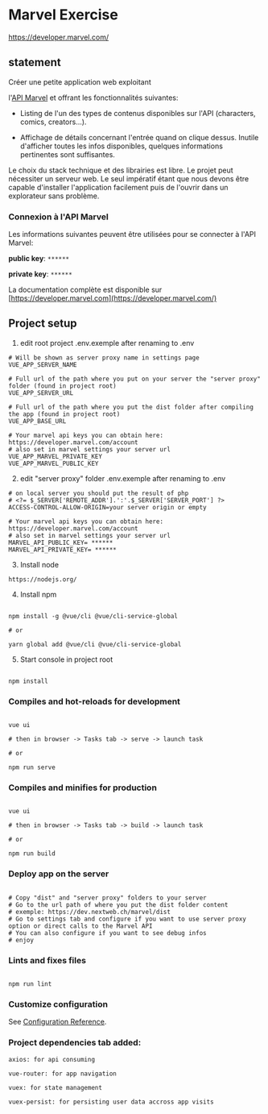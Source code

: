 # Marvel Exercise

https://developer.marvel.com/

## statement

Créer une petite application web exploitant

l'[API Marvel](https://developer.marvel.com/docs) et offrant les fonctionnalités
suivantes:

- Listing de l'un des types de contenus disponibles sur l'API (characters,
comics, creators...).

- Affichage de détails concernant l'entrée quand on clique dessus. Inutile
d'afficher toutes les infos disponibles, quelques informations pertinentes
sont suffisantes.

Le choix du stack technique et des librairies est libre. Le projet peut
nécessiter un serveur web. Le seul impératif étant que nous devons être capable
d'installer l'application facilement puis de l'ouvrir dans un explorateur sans
problème.

### Connexion à l'API Marvel

Les informations suivantes peuvent être utilisées pour se connecter à l'API
Marvel:

**public key**: `******`

**private key**: `******`

La documentation complète est disponible sur
[](https://developer.marvel.com/)[https://developer.marvel.com](https://developer.marvel.com/)


## Project setup

1) edit root project .env.exemple after renaming to .env

```
# Will be shown as server proxy name in settings page
VUE_APP_SERVER_NAME 

# Full url of the path where you put on your server the "server proxy" folder (found in project root)
VUE_APP_SERVER_URL

# Full url of the path where you put the dist folder after compiling the app (found in project root)
VUE_APP_BASE_URL

# Your marvel api keys you can obtain here: https://developer.marvel.com/account
# also set in marvel settings your server url
VUE_APP_MARVEL_PRIVATE_KEY
VUE_APP_MARVEL_PUBLIC_KEY
```

2) edit "server proxy" folder .env.exemple after renaming to .env

```
# on local server you should put the result of php 
# <?= $_SERVER['REMOTE_ADDR'].':'.$_SERVER['SERVER_PORT'] ?>
ACCESS-CONTROL-ALLOW-ORIGIN=your server origin or empty 

# Your marvel api keys you can obtain here: https://developer.marvel.com/account
# also set in marvel settings your server url
MARVEL_API_PUBLIC_KEY= ******
MARVEL_API_PRIVATE_KEY= ******
```

3) Install node

```
https://nodejs.org/

```

4) Install npm

```

npm install -g @vue/cli @vue/cli-service-global

# or

yarn global add @vue/cli @vue/cli-service-global

```

5) Start console in project root

```

npm install

```

### Compiles and hot-reloads for development

```

vue ui

# then in browser -> Tasks tab -> serve -> launch task

# or

npm run serve

```



### Compiles and minifies for production

```

vue ui

# then in browser -> Tasks tab -> build -> launch task

# or

npm run build

```


### Deploy app on the server

```

# Copy "dist" and "server proxy" folders to your server
# Go to the url path of where you put the dist folder content 
# exemple: https://dev.nextweb.ch/marvel/dist
# Go to settings tab and configure if you want to use server proxy option or direct calls to the Marvel API
# You can also configure if you want to see debug infos
# enjoy

```


### Lints and fixes files

```

npm run lint

```

### Customize configuration

See [Configuration Reference](https://cli.vuejs.org/config/).


### Project dependencies tab added:

```
axios: for api consuming

vue-router: for app navigation

vuex: for state management

vuex-persist: for persisting user data accross app visits

```
